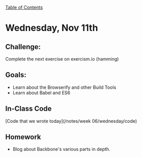 [Table of Contents](/README.md)

# Wednesday, Nov 11th

## Challenge:

Complete the next exercise on exercism.io (hamming)



## Goals:
* Learn about the Browserify and other Build Tools
* Learn about Babel and ES6


## In-Class Code
[Code that we wrote today](/notes/week 06/wednesday/code)

## Homework
* Blog about Backbone's various parts in depth.
